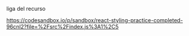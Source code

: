 liga del recurso


https://codesandbox.io/p/sandbox/react-styling-practice-completed-96cnl2?file=%2Fsrc%2Findex.js%3A1%2C5